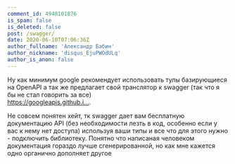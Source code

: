 ```yaml
---
comment_id: 4948101876
is_spam: false
is_deleted: false
post: /swagger/
date: 2020-06-10T07:06:36Z
author_fullname: 'Александр Бабин'
author_nickname: 'disqus_EjuPWOdULq'
author_is_anon: false
---
```


<p>Ну как минимум google рекомендует использовать тулы базирующиеся на OpenAPI а так же предлагает свой транслятор к swagger (так что я бы не стал говорить за все)<br><a href="https://googleapis.github.io/#:~:text=We%20recommend%20using%20OpenAPI%20and,Discovery%20format%20into%20Swagger%202.0" rel="nofollow noopener" title="https://googleapis.github.io/#:~:text=We%20recommend%20using%20OpenAPI%20and,Discovery%20format%20into%20Swagger%202.0">https://googleapis.github.i...</a>.</p><p>Не совсем понятен хейт, тк swagger дает вам бесплатную документацию API (без необходимости лезть в код, особенно если у вас к нему нет доступа) используя ваши типы и все что для этого нужно - подключить библиотеку. Понятно что написаная человеком документация гораздо лучше сгенерированной, но как мне кажется одно органично дополняет другое</p>

